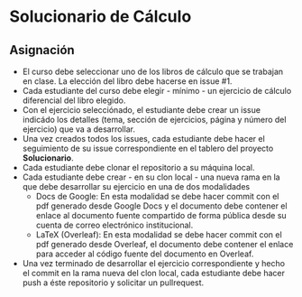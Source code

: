 # Solucionario de Cálculo

## Asignación

- El curso debe seleccionar uno de los libros de cálculo que se trabajan en clase. La elección del libro debe hacerse en issue #1.
- Cada estudiante del curso debe elegir - mínimo - un ejercicio de cálculo diferencial del libro elegido.
- Con el ejercicio selecciónado, el estudiante debe crear un issue indicádo los detalles (tema, sección de ejercicios, página y número del ejercicio) que va a desarrollar.
- Una vez creados todos los issues, cada estudiante debe hacer el seguimiento de su issue correspondiente en el tablero del proyecto **Solucionario**.
- Cada estudiante debe clonar el repositorio a su máquina local.
- Cada estudiante debe crear - en su clon local - una nueva rama en la que debe desarrollar su ejercicio en una de dos modalidades
  -  Docs de Google: En esta modalidad se debe hacer commit con el pdf generado desde Google Docs y el documento debe contener el enlace al documento fuente compartido de forma pública desde su cuenta de correo electrónico institucional.
  -  LaTeX (Overleaf): En esta modalidad se debe hacer commit con el pdf generado desde Overleaf, el documento debe contener el enlace para acceder al código fuente del documento en Overleaf.
- Una vez terminado de desarrollar el ejercicio correspondiente y hecho el commit en la rama nueva del clon local, cada estudiante debe hacer push a éste repositorio y solicitar un pullrequest.
